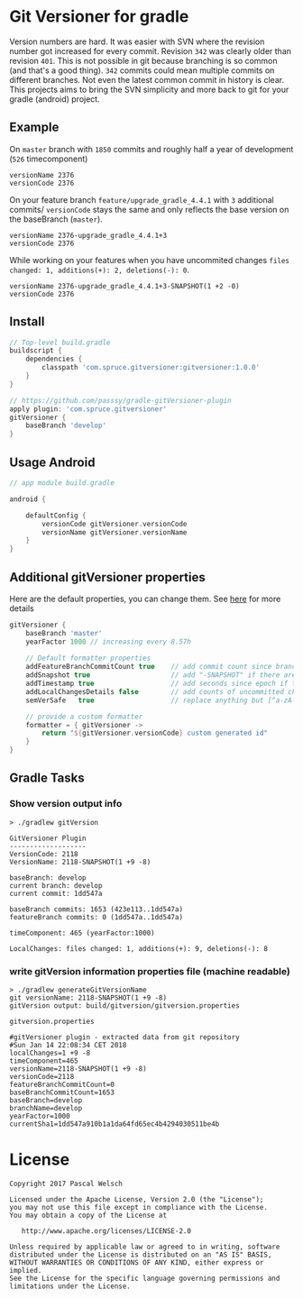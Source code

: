 # Git Versioner for gradle

Version numbers are hard. 
It was easier with SVN where the revision number got increased for every commit. 
Revision `342` was clearly older than revision `401`. 
This is not possible in git because branching is so common (and that's a good thing). 
`342` commits could mean multiple commits on different branches.
Not even the latest common commit in history is clear.
This projects aims to bring the SVN simplicity and more back to git for your gradle (android) project.

## Example

On `master` branch with `1850` commits and roughly half a year of development (`526` timecomponent)
```
versionName 2376
versionCode 2376
```

On your feature branch `feature/upgrade_gradle_4.4.1` with `3` additional commits/
`versionCode` stays the same and only reflects the base version on the baseBranch (`master`).
```
versionName 2376-upgrade_gradle_4.4.1+3
versionCode 2376
```

While working on your features when you have uncommited changes `files changed: 1, additions(+): 2, deletions(-): 0`.
```
versionName 2376-upgrade_gradle_4.4.1+3-SNAPSHOT(1 +2 -0)
versionCode 2376
```

## Install

```gradle
// Top-level build.gradle
buildscript {
    dependencies {
        classpath 'com.spruce.gitversioner:gitversioner:1.0.0'
    }
}

// https://github.com/passsy/gradle-gitVersioner-plugin
apply plugin: 'com.spruce.gitversioner'
gitVersioner {
    baseBranch 'develop'
}
```

## Usage Android

```gradle
// app module build.gradle

android {

    defaultConfig {
        versionCode gitVersioner.versionCode
        versionName gitVersioner.versionName
    }
}
```

## Additional gitVersioner properties

Here are the default properties, you can change them. See [here](https://github.com/spruceholdings/gradle-gitVersioner-plugin/blob/master/gitversioner/src/main/kotlin/com/spruce/gitversioner/GitVersioner.kt) for more details

```gradle 
gitVersioner {
    baseBranch 'master'
    yearFactor 1000 // increasing every 8.57h
    
    // Default formatter properties
    addFeatureBranchCommitCount true    // add commit count since branch from master ex: "-3"
    addSnapshot true                    // add "-SNAPSHOT" if there are local changes
    addTimestamp true                   // add seconds since epoch if there are local changes ex: "-1563323817"
    addLocalChangesDetails false        // add counts of uncommitted changes ex: "(1 +4 -3)"
    semVerSafe   true                   // replace anything but [^a-zA-Z0-9-] with "-", for interop with tools like NPM

    // provide a custom formatter
    formatter = { gitVersioner ->
        return "${gitVersioner.versionCode} custom generated id"
    }
}

```

## Gradle Tasks

### Show version output info
```
> ./gradlew gitVersion

GitVersioner Plugin
-------------------
VersionCode: 2118
VersionName: 2118-SNAPSHOT(1 +9 -8)

baseBranch: develop
current branch: develop
current commit: 1dd547a

baseBranch commits: 1653 (423e113..1dd547a)
featureBranch commits: 0 (1dd547a..1dd547a)

timeComponent: 465 (yearFactor:1000)

LocalChanges: files changed: 1, additions(+): 9, deletions(-): 8
```

### write gitVersion information properties file (machine readable)

```
> ./gradlew generateGitVersionName
git versionName: 2118-SNAPSHOT(1 +9 -8)
gitVersion output: build/gitversion/gitversion.properties
```

`gitversion.properties`
```
#gitVersioner plugin - extracted data from git repository
#Sun Jan 14 22:08:34 CET 2018
localChanges=1 +9 -8
timeComponent=465
versionName=2118-SNAPSHOT(1 +9 -8)
versionCode=2118
featureBranchCommitCount=0
baseBranchCommitCount=1653
baseBranch=develop
branchName=develop
yearFactor=1000
currentSha1=1dd547a910b1a1da64fd65ec4b4294030511be4b
```


# License

```
Copyright 2017 Pascal Welsch

Licensed under the Apache License, Version 2.0 (the "License");
you may not use this file except in compliance with the License.
You may obtain a copy of the License at

   http://www.apache.org/licenses/LICENSE-2.0

Unless required by applicable law or agreed to in writing, software
distributed under the License is distributed on an "AS IS" BASIS,
WITHOUT WARRANTIES OR CONDITIONS OF ANY KIND, either express or implied.
See the License for the specific language governing permissions and
limitations under the License.
```
